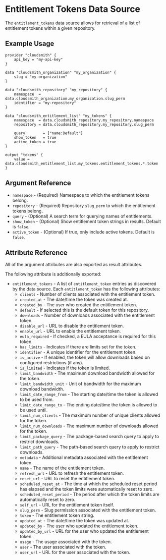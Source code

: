 # Entitlement Tokens Data Source

The `entitlement_tokens` data source allows for retrieval of a list of entitlement tokens within a given repository.

## Example Usage

```hcl
provider "cloudsmith" {
    api_key = "my-api-key"
}

data "cloudsmith_organization" "my_organization" {
    slug = "my-organization"
}

data "cloudsmith_repository" "my_repository" {
    namespace  = data.cloudsmith_organization.my_organization.slug_perm
    identifier = "my-repository"
}

data "cloudsmith_entitlement_list" "my_tokens" {
    namespace  = data.cloudsmith_repository.my_repository.namespace
    repository = data.cloudsmith_repository.my_repository.slug_perm

    query        = ["name:Default"]
    show_token   = true
    active_token = true
}

output "tokens" {
    value = data.cloudsmith_entitlement_list.my_tokens.entitlement_tokens.*.token
}
```

## Argument Reference

* `namespace` - (Required) Namespace to which the entitlement tokens belong.
* `repository` - (Required) Repository `slug_perm` to which the entitlement tokens belong.
* `query` - (Optional) A search term for querying names of entitlements.
* `show_token` - (Optional) Show entitlement token strings in results. Default is `false`.
* `active_token` - (Optional) If true, only include active tokens. Default is `false`.

## Attribute Reference

All of the argument attributes are also exported as result attributes.

The following attribute is additionally exported:

* `entitlement_tokens` - A list of `entitlement_token` entries as discovered by the data source. Each `entitlement_token` has the following attributes:
  * `clients` - Number of clients associated with the entitlement token.
  * `created_at` - The date/time the token was created at.
  * `created_by` - The user who created the entitlement token.
  * `default` - If selected this is the default token for this repository.
  * `downloads` - Number of downloads associated with the entitlement token.
  * `disable_url` - URL to disable the entitlement token.
  * `enable_url` - URL to enable the entitlement token.
  * `eula_required` - If checked, a EULA acceptance is required for this token.
  * `has_limits` - Indicates if there are limits set for the token.
  * `identifier` - A unique identifier for the entitlement token.
  * `is_active` - If enabled, the token will allow downloads based on configured restrictions (if any).
  * `is_limited` - Indicates if the token is limited.
  * `limit_bandwidth` - The maximum download bandwidth allowed for the token.
  * `limit_bandwidth_unit` - Unit of bandwidth for the maximum download bandwidth.
  * `limit_date_range_from` - The starting date/time the token is allowed to be used from.
  * `limit_date_range_to` - The ending date/time the token is allowed to be used until.
  * `limit_num_clients` - The maximum number of unique clients allowed for the token.
  * `limit_num_downloads` - The maximum number of downloads allowed for the token.
  * `limit_package_query` - The package-based search query to apply to restrict downloads.
  * `limit_path_query` - The path-based search query to apply to restrict downloads.
  * `metadata` - Additional metadata associated with the entitlement token.
  * `name` - The name of the entitlement token.
  * `refresh_url` - URL to refresh the entitlement token.
  * `reset_url` - URL to reset the entitlement token.
  * `scheduled_reset_at` - The time at which the scheduled reset period has elapsed and the token limits were automatically reset to zero.
  * `scheduled_reset_period` - The period after which the token limits are automatically reset to zero.
  * `self_url` - URL for the entitlement token itself.
  * `slug_perm` - Slug permission associated with the entitlement token.
  * `token` - The entitlement token string.
  * `updated_at` - The date/time the token was updated at.
  * `updated_by` - The user who updated the entitlement token.
  * `updated_by_url` - URL for the user who updated the entitlement token.
  * `usage` - The usage associated with the token.
  * `user` - The user associated with the token.
  * `user_url` - URL for the user associated with the token.
